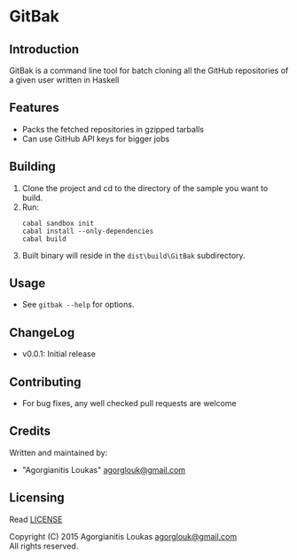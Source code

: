 GitBak
======

Introduction
------------
GitBak is a command line tool for batch cloning all the GitHub repositories of a given user written in Haskell

Features
--------
 * Packs the fetched repositories in gzipped tarballs
 * Can use GitHub API keys for bigger jobs

Building
--------
 1. Clone the project and cd to the directory of the sample you want to build.
 2. Run:  
    ```
    cabal sandbox init
    cabal install --only-dependencies
    cabal build
    ```
 3. Built binary will reside in the `dist\build\GitBak` subdirectory.

Usage
-----
 * See `gitbak --help` for options.

ChangeLog
---------
 * v0.0.1: Initial release

Contributing
------------
 * For bug fixes, any well checked pull requests are welcome

Credits
-------
Written and maintained by: 
* "Agorgianitis Loukas" <agorglouk@gmail.com>

Licensing
---------
Read [LICENSE](LICENSE.md)  

Copyright (C) 2015 Agorgianitis Loukas <agorglouk@gmail.com>  
All rights reserved.
